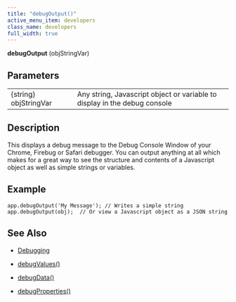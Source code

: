 ```yaml
---
title: "debugOutput()"
active_menu_item: developers
class_name: developers
full_width: true
---
```



**debugOutput** (objStringVar)

## Parameters

<table>
<tr>
<td width="142">
{string} objStringVar

</td>
<td width="15">
</td>
<td width="723">
Any string, Javascript object or variable to display in the debug console

</td>
</tr>
</table>

## Description

This displays a debug message to the Debug Console Window of your Chrome, Firebug or Safari debugger. You can output anything at all which makes for a great way to see the structure and contents of a Javascript object as well as simple strings or variables.

## Example

    app.debugOutput('My Message'); // Writes a simple string
    app.debugOutput(obj);  // Or view a Javascript object as a JSON string
   

## See Also

 - [Debugging](../../../product-guide/advanced-features/testing-apps/debugging)

 - [debugValues()](debugvalues.htm)

 - [debugData()](debugdata.htm)

 - [debugProperties()](debugproperties.htm)

